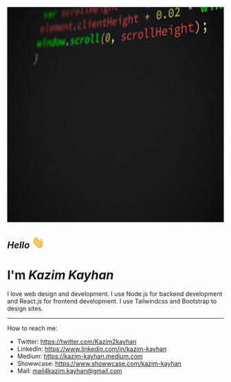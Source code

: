 <img src="coding.gif" width="100%" height="500px">

## _Hello_ <img src="wave.gif" width="30px">

# I'm **_Kazim Kayhan_**

I love web design and development. I use Node.js for backend development and React.js for frontend development. I use Tailwindcss and Bootstrap to design sites.

---

How to reach me:

- Twitter: https://twitter.com/Kazim2kayhan
- LinkedIn: https://www.linkedin.com/in/kazim-kayhan
- Medium: https://kazim-kayhan.medium.com
- Showwcase: https://www.showwcase.com/kazim-kayhan
- Mail: <a href="mailto:mail4kazim.kayhan@gmail.com">mail4kazim.kayhan@gmail.com</a>